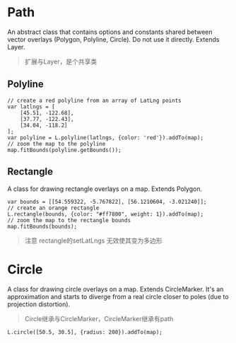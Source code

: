 # Path

An abstract class that contains options and constants shared between vector overlays (Polygon, Polyline, Circle). Do not use it directly. Extends Layer.

> 扩展与Layer，是个共享类

## Polyline

```
// create a red polyline from an array of LatLng points
var latlngs = [
    [45.51, -122.68],
    [37.77, -122.43],
    [34.04, -118.2]
];
var polyline = L.polyline(latlngs, {color: 'red'}).addTo(map);
// zoom the map to the polyline
map.fitBounds(polyline.getBounds());

```

## Rectangle
A class for drawing rectangle overlays on a map. Extends Polygon.


```
var bounds = [[54.559322, -5.767822], [56.1210604, -3.021240]];
// create an orange rectangle
L.rectangle(bounds, {color: "#ff7800", weight: 1}).addTo(map);
// zoom the map to the rectangle bounds
map.fitBounds(bounds);

```

> 注意 rectangle的setLatLngs 无效使其变为多边形

# Circle
A class for drawing circle overlays on a map. Extends CircleMarker. It's an approximation and starts to diverge from a real circle closer to poles (due to projection distortion).

> Circle继承与CircleMarker，CircleMarker继承有path

```
L.circle([50.5, 30.5], {radius: 200}).addTo(map);

```

